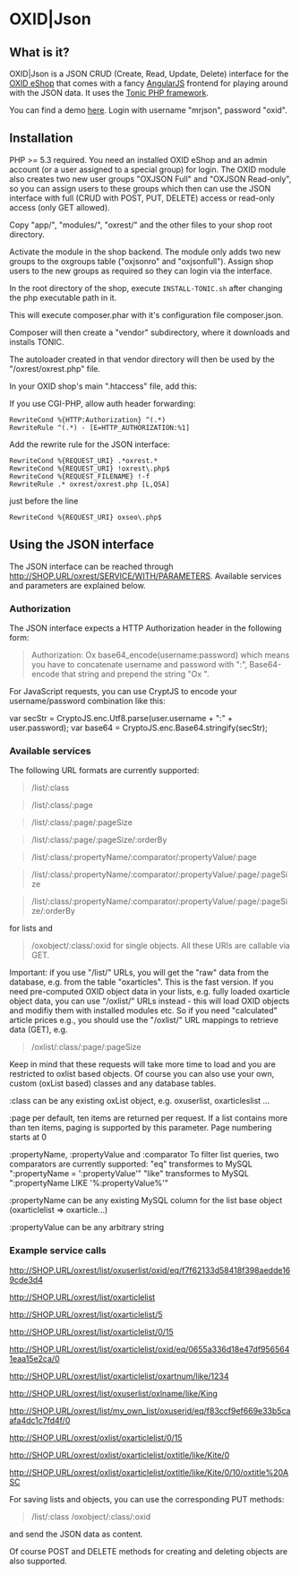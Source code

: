# OXID|Json #

## What is it? ##
OXID|Json is a JSON CRUD (Create, Read, Update, Delete) interface for the [OXID eShop](http://www.oxid-esales.com)
that comes with a fancy [AngularJS](http://angularjs.org) frontend for playing around with the JSON data. It uses the [Tonic PHP framework](http://www.peej.co.uk/tonic/).

You can find a demo [here](http://module2.shoptimax.de/oxjson/app/). Login with username "mrjson", password "oxid".

## Installation ##

PHP >= 5.3 required. You need an installed OXID eShop and an admin account (or a user assigned to a special group) for login.
The OXID module also creates two new user groups "OXJSON Full" and "OXJSON Read-only", so you can assign
users to these groups which then can use the JSON interface with full (CRUD with POST, PUT, DELETE) access or read-only access (only GET allowed).

Copy "app/", "modules/", "oxrest/" and the other files to your shop root directory.

Activate the module in the shop backend. The module only adds two new groups to the oxgroups table ("oxjsonro" and "oxjsonfull").
Assign shop users to the new groups as required so they can login via the interface.

In the root directory of the shop, execute
`INSTALL-TONIC.sh`
after changing the php executable path in it.

This will execute composer.phar with it's configuration file composer.json.

Composer will then create a "vendor" subdirectory, where it downloads and installs TONIC.

The autoloader created in that vendor directory will then be used by the
"/oxrest/oxrest.php" file.

In your OXID shop's main ".htaccess" file, add this:

If you use CGI-PHP, allow auth header forwarding:
```
RewriteCond %{HTTP:Authorization} ^(.*)
RewriteRule ^(.*) - [E=HTTP_AUTHORIZATION:%1]
```

Add the rewrite rule for the JSON interface:
```
RewriteCond %{REQUEST_URI} .*oxrest.*
RewriteCond %{REQUEST_URI} !oxrest\.php$
RewriteCond %{REQUEST_FILENAME} !-f
RewriteRule .* oxrest/oxrest.php [L,QSA]
```

just before the line
```
RewriteCond %{REQUEST_URI} oxseo\.php$
```

## Using the JSON interface

The JSON interface can be reached through http://SHOP.URL/oxrest/SERVICE/WITH/PARAMETERS.
Available services and parameters are explained below.

### Authorization

The JSON interface expects a HTTP Authorization header in the following form:

> Authorization: Ox base64_encode(username:password)
which means you have to concatenate username and password with ":", 
Base64-encode that string and prepend the string "Ox ".

For JavaScript requests, you can use CryptJS to encode your username/password combination like this:

var secStr = CryptoJS.enc.Utf8.parse(user.username + ":" + user.password);
var base64 = CryptoJS.enc.Base64.stringify(secStr);

### Available services

The following URL formats are currently supported:

> /list/:class

> /list/:class/:page

> /list/:class/:page/:pageSize

> /list/:class/:page/:pageSize/:orderBy

> /list/:class/:propertyName/:comparator/:propertyValue/:page

> /list/:class/:propertyName/:comparator/:propertyValue/:page/:pageSize

> /list/:class/:propertyName/:comparator/:propertyValue/:page/:pageSize/:orderBy

for lists and
> /oxobject/:class/:oxid
for single objects. All these URIs are callable via GET.

Important: if you use "/list/" URLs, you will get the "raw" data from the database, e.g. from the table "oxarticles".
This is the fast version. If you need pre-computed OXID object data in your lists, e.g. fully loaded oxarticle object data,
you can use "/oxlist/" URLs instead - this will load OXID objects and modifiy them with installed modules etc. So
if you need "calculated" article prices e.g., you should use the "/oxlist/" URL mappings to retrieve data (GET), e.g.


> /oxlist/:class/:page/:pageSize 

Keep in mind that these requests will take more time to load and you are restricted to oxlist based objects.
Of course you can also use your own, custom (oxList based) classes and any database tables.
                        

:class
can be any existing oxList object, e.g. oxuserlist, oxarticleslist ...

:page
per default, ten items are returned per request. If a list contains more than ten items,
paging is supported by this parameter.
Page numbering starts at 0

:propertyName, :propertyValue and :comparator
To filter list queries, two comparators are currently supported:
"eq"   transformes to MySQL ":propertyName = ':propertyValue'"
"like" transformes to MySQL ":propertyName LIKE '%:propertyValue%'"

:propertyName can be any existing MySQL column for the list base object (oxarticlelist => oxarticle...)

:propertyValue can be any arbitrary string

### Example service calls

http://SHOP.URL/oxrest/list/oxuserlist/oxid/eq/f7f62133d58418f398aedde169cde3d4

http://SHOP.URL/oxrest/list/oxarticlelist

http://SHOP.URL/oxrest/list/oxarticlelist/5

http://SHOP.URL/oxrest/list/oxarticlelist/0/15

http://SHOP.URL/oxrest/list/oxarticlelist/oxid/eq/0655a336d18e47df9565641eaa15e2ca/0

http://SHOP.URL/oxrest/list/oxarticlelist/oxartnum/like/1234

http://SHOP.URL/oxrest/list/oxuserlist/oxlname/like/King

http://SHOP.URL/oxrest/list/my_own_list/oxuserid/eq/f83ccf9ef669e33b5caafa4dc1c7fd4f/0

http://SHOP.URL/oxrest/oxlist/oxarticlelist/0/15

http://SHOP.URL/oxrest/oxlist/oxarticlelist/oxtitle/like/Kite/0

http://SHOP.URL/oxrest/oxlist/oxarticlelist/oxtitle/like/Kite/0/10/oxtitle%20ASC


For saving lists and objects, you can use the corresponding PUT methods:

> /list/:class
> /oxobject/:class/:oxid

and send the JSON data as content.

Of course POST and DELETE methods for creating and deleting objects are also supported.
							
